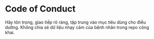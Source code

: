 # Code of Conduct

Hãy tôn trọng, giao tiếp rõ ràng, tập trung vào mục tiêu dùng cho điều dưỡng. Không chia sẻ dữ liệu nhạy cảm của bệnh nhân trong repo công khai.
